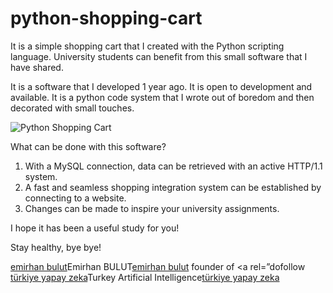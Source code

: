 # python-shopping-cart
It is a simple shopping cart that I created with the Python scripting language. University students can benefit from this small software that I have shared.

It is a software that I developed 1 year ago. It is open to development and available. It is a python code system that I wrote out of boredom and then decorated with small touches.

<img src="https://i.hizliresim.com/oaoxs58.png" alt="Python Shopping Cart">


What can be done with this software?
1) With a MySQL connection, data can be retrieved with an active HTTP/1.1 system.
2) A fast and seamless shopping integration system can be established by connecting to a website.
3) Changes can be made to inspire your university assignments.

I hope it has been a useful study for you!

Stay healthy, bye bye!

[emirhan bulut]Emirhan BULUT[emirhan bulut] founder of <a rel=”dofollow  [türkiye yapay zeka]Turkey Artificial Intelligence[türkiye yapay zeka]

[türkiye yapay zeka]: https://turkiyeyapayzeka.com
[emirhan bulut]: https://emirhanbulut.com.tr
